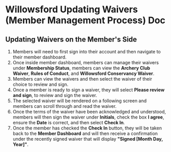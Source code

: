 # Willowsford Updating Waivers (Member Management Process) Doc
## Updating Waivers on the Member's Side

1. Members will need to first sign into their account and then navigate to their member dashboard.
2. Once inside member dashboard, members can manage their waivers under **Membership Status**, members can view the **Archery Club Waiver**, **Rules of Conduct**, and **Willowsford Conservancy Waiver**.
3. Members can view the waivers and then select the waiver of their choice to review and sign. 
4. Once a member is ready to sign a waiver, they will select **Please review and sign**, to review and sign the waiver.
5. The selected waiver will be rendered on a following screen and members can scroll through and read the waiver.
6. Once the terms of the waiver have been acknowledged and understood, members will then sign the waiver under **Initials**, check the box **I agree**, ensure the **Date** is correct, and then select **Check In**.
7. Once the member has checked the **Check In** button, they will be taken back to the **Member Dashboard** and will then receive a confirmation under the recently signed waiver that will display **"Signed [Month Day, Year]"**.